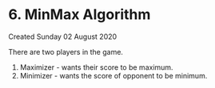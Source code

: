 # 6. MinMax Algorithm
Created Sunday 02 August 2020

There are two players in the game.

1. Maximizer - wants their score to be maximum.
2. Minimizer - wants the score of opponent to be minimum.


